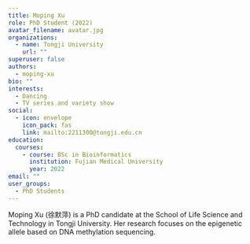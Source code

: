 ```yaml
---
title: Moping Xu
role: PhD Student (2022)
avatar_filename: avatar.jpg
organizations:
  - name: Tongji University
    url: ""
superuser: false
authors:
  - moping-xu
bio: ""
interests:
  - Dancing
  - TV series and variety show
social:
  - icon: envelope
    icon_pack: fas
    link: mailto:2211300@tongji.edu.cn
education:
  courses:
    - course: BSc in Bioinformatics
      institution: Fujian Medical University
      year: 2022
email: ""
user_groups:
  - PhD Students
---
```

Moping Xu (徐默萍) is a PhD candidate at the School of Life Science and Technology in Tongji University. Her research focuses on the epigenetic allele based on DNA methylation sequencing.
